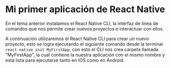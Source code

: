 # Mi primer aplicación de React Native

En el tema anterior instalamos el React Native CLI, la interfaz de linea de comandos que nos permite crear nuevos proyectos e interactuar con ellos.

A continuación utilizaremos el React Native CLI para crear un nuevo proyecto, esto se logra ejecutando el siguiente comando desde la terminal `react-native init MyFirstApp`, con esto el CLI nos crea carpeta llamada "MyFirstApp", la cual contiene la nuestra aplicación con el mismo nombre y está lista para ejecutarse tanto en IOS como en Android.